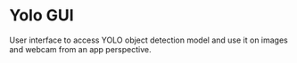 # Yolo GUI
User interface to access YOLO object detection model and use it on images and webcam from an app perspective.
